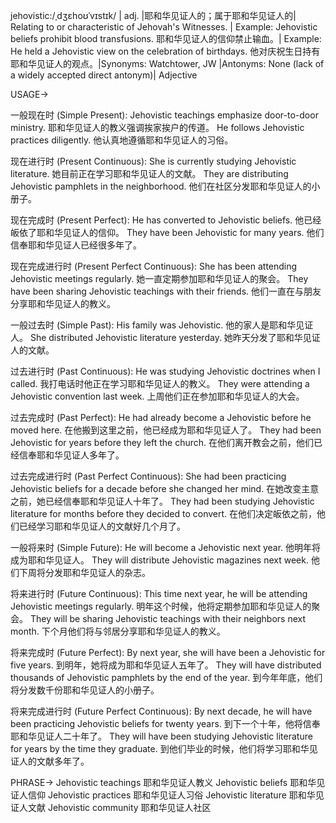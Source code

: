 jehovistic:/ˌdʒɛhoʊˈvɪstɪk/ | adj. |耶和华见证人的；属于耶和华见证人的| Relating to or characteristic of Jehovah's Witnesses. | Example: Jehovistic beliefs prohibit blood transfusions. 耶和华见证人的信仰禁止输血。| Example:  He held a Jehovistic view on the celebration of birthdays. 他对庆祝生日持有耶和华见证人的观点。|Synonyms: Watchtower, JW |Antonyms: None (lack of a widely accepted direct antonym)| Adjective


USAGE->

一般现在时 (Simple Present):
Jehovistic teachings emphasize door-to-door ministry. 耶和华见证人的教义强调挨家挨户的传道。
He follows Jehovistic practices diligently. 他认真地遵循耶和华见证人的习俗。

现在进行时 (Present Continuous):
She is currently studying Jehovistic literature. 她目前正在学习耶和华见证人的文献。
They are distributing Jehovistic pamphlets in the neighborhood. 他们在社区分发耶和华见证人的小册子。

现在完成时 (Present Perfect):
He has converted to Jehovistic beliefs. 他已经皈依了耶和华见证人的信仰。
They have been Jehovistic for many years. 他们信奉耶和华见证人已经很多年了。

现在完成进行时 (Present Perfect Continuous):
She has been attending Jehovistic meetings regularly. 她一直定期参加耶和华见证人的聚会。
They have been sharing Jehovistic teachings with their friends. 他们一直在与朋友分享耶和华见证人的教义。

一般过去时 (Simple Past):
His family was Jehovistic. 他的家人是耶和华见证人。
She distributed Jehovistic literature yesterday. 她昨天分发了耶和华见证人的文献。

过去进行时 (Past Continuous):
He was studying Jehovistic doctrines when I called. 我打电话时他正在学习耶和华见证人的教义。
They were attending a Jehovistic convention last week. 上周他们正在参加耶和华见证人的大会。

过去完成时 (Past Perfect):
He had already become a Jehovistic before he moved here. 在他搬到这里之前，他已经成为耶和华见证人了。
They had been Jehovistic for years before they left the church.  在他们离开教会之前，他们已经信奉耶和华见证人多年了。

过去完成进行时 (Past Perfect Continuous):
She had been practicing Jehovistic beliefs for a decade before she changed her mind. 在她改变主意之前，她已经信奉耶和华见证人十年了。
They had been studying Jehovistic literature for months before they decided to convert. 在他们决定皈依之前，他们已经学习耶和华见证人的文献好几个月了。


一般将来时 (Simple Future):
He will become a Jehovistic next year. 他明年将成为耶和华见证人。
They will distribute Jehovistic magazines next week. 他们下周将分发耶和华见证人的杂志。

将来进行时 (Future Continuous):
This time next year, he will be attending Jehovistic meetings regularly. 明年这个时候，他将定期参加耶和华见证人的聚会。
They will be sharing Jehovistic teachings with their neighbors next month. 下个月他们将与邻居分享耶和华见证人的教义。

将来完成时 (Future Perfect):
By next year, she will have been a Jehovistic for five years. 到明年，她将成为耶和华见证人五年了。
They will have distributed thousands of Jehovistic pamphlets by the end of the year. 到今年年底，他们将分发数千份耶和华见证人的小册子。

将来完成进行时 (Future Perfect Continuous):
By next decade, he will have been practicing Jehovistic beliefs for twenty years. 到下一个十年，他将信奉耶和华见证人二十年了。
They will have been studying Jehovistic literature for years by the time they graduate. 到他们毕业的时候，他们将学习耶和华见证人的文献多年了。


PHRASE->
Jehovistic teachings 耶和华见证人教义
Jehovistic beliefs  耶和华见证人信仰
Jehovistic practices 耶和华见证人习俗
Jehovistic literature 耶和华见证人文献
Jehovistic community 耶和华见证人社区
